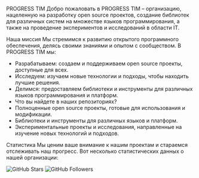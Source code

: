 PROGRESS TIM
Добро пожаловать в PROGRESS TIM – организацию, нацеленную на разработку open source проектов, создание библиотек для различных систем на множестве языков программирования, а также на проведение экспериментов и исследований в области IT.

Наша миссия
Мы стремимся к развитию открытого программного обеспечения, делясь своими знаниями и опытом с сообществом. В PROGRESS TIM мы:

- Разрабатываем: создаем и поддерживаем open source проекты, доступные для всех.
- Исследуем: изучаем новые технологии и подходы, чтобы находить лучшие решения.
- Делимся: предоставляем библиотеки и инструменты для различных языков программирования и платформ.
- Что вы найдете в наших репозиториях?
- Полноценные open source проекты, готовые для использования и модификации.
- Библиотеки и инструменты для различных языков и платформ.
- Экспериментальные проекты и исследования, направленные на изучение новых технологий и подходов.

Статистика
Мы ценим ваше внимание к нашим проектам и стараемся отслеживать наш прогресс. Вот несколько статистических данных о нашей организации:

![GitHub Stars](https://img.shields.io/github/stars/PROGRESS-TIM?style=social)
![GitHub Followers](https://img.shields.io/github/followers/PROGRESS-TIM?style=social)
